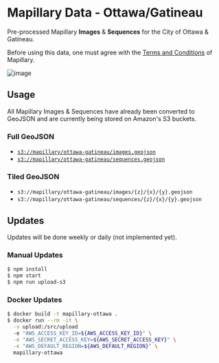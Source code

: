 # Mapillary Data - Ottawa/Gatineau

Pre-processed Mapillary **Images** & **Sequences** for the City of Ottawa & Gatineau.

Before using this data, one must agree with the [Terms and Conditions](https://www.mapillary.com/terms) of Mapillary.

![image](https://cloud.githubusercontent.com/assets/550895/25558392/c510fe7c-2cf3-11e7-9f07-0abf51c870e9.png)

## Usage

All Mapillary Images & Sequences have already been converted to GeoJSON and are currently being stored on Amazon's S3 buckets.

### Full GeoJSON

- [`s3://mapillary/ottawa-gatineau/images.geojson`](https://s3.amazonaws.com/mapillary/ottawa-gatineau/images.geojson)
- [`s3://mapillary/ottawa-gatineau/sequences.geojson`](https://s3.amazonaws.com/mapillary/ottawa-gatineau/sequences.geojson)

### Tiled GeoJSON

- `s3://mapillary/ottawa-gatineau/images/{z}/{x}/{y}.geojson`
- `s3://mapillary/ottawa-gatineau/sequences/{z}/{x}/{y}.geojson`

## Updates

Updates will be done weekly or daily (not implemented yet).

### Manual Updates

```bash
$ npm install
$ npm start
$ npm run upload-s3
```

### Docker Updates

```bash
$ docker build -t mapillary-ottawa .
$ docker run --rm -it \
  -v upload:/src/upload
  -e "AWS_ACCESS_KEY_ID=${AWS_ACCESS_KEY_ID}" \
  -e "AWS_SECRET_ACCESS_KEY=${AWS_SECRET_ACCESS_KEY}" \
  -e "AWS_DEFAULT_REGION=${AWS_DEFAULT_REGION}" \
  mapillary-ottawa
